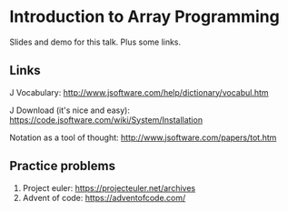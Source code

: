 # Introduction to Array Programming

Slides and demo for this talk. Plus some links.

## Links

J Vocabulary: http://www.jsoftware.com/help/dictionary/vocabul.htm

J Download (it's nice and easy): https://code.jsoftware.com/wiki/System/Installation 

Notation as a tool of thought: http://www.jsoftware.com/papers/tot.htm

## Practice problems

1. Project euler: https://projecteuler.net/archives
2. Advent of code: https://adventofcode.com/
